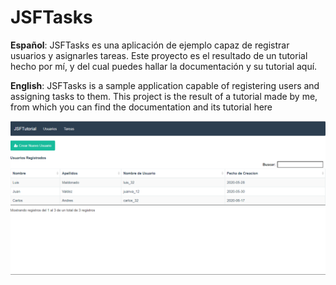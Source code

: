 # JSFTasks

**Español**: JSFTasks es una aplicación de ejemplo capaz de registrar usuarios y asignarles tareas. 
Este proyecto es el resultado de un tutorial hecho por mí, y del cual puedes hallar la documentación y su tutorial aquí.

**English**: JSFTasks is a sample application capable of registering users and assigning tasks to them.
This project is the result of a tutorial made by me, from which you can find the documentation and its tutorial here

![Banner](https://github.com/DevTony101/JSFTasks/blob/master/banner.png)
